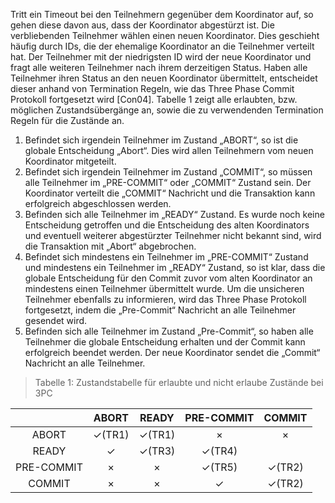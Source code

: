 Tritt ein Timeout bei den Teilnehmern gegenüber dem Koordinator auf, so gehen diese davon aus, dass der Koordinator abgestürzt ist. Die verbliebenden Teilnehmer wählen einen neuen Koordinator. Dies geschieht häufig durch IDs, die der ehemalige Koordinator an die Teilnehmer verteilt hat. Der Teilnehmer mit der niedrigsten ID wird der neue Koordinator und fragt alle weiteren Teilnehmer nach ihrem derzeitigen Status. Haben alle Teilnehmer ihren Status an den neuen Koordinator übermittelt, entscheidet dieser anhand von Termination Regeln, wie das Three Phase Commit Protokoll fortgesetzt wird [Con04]. Tabelle 1 zeigt alle erlaubten, bzw. möglichen Zustandsübergänge an, sowie die zu verwendenden Termination Regeln für die Zustände an.  
  
1. Befindet sich irgendein Teilnehmer im Zustand „ABORT“, so ist die globale Entscheidung „Abort“. Dies wird allen Teilnehmern vom neuen Koordinator mitgeteilt.
2. Befindet sich irgendein Teilnehmer im Zustand „COMMIT“, so müssen alle Teilnehmer im „PRE-COMMIT“ oder „COMMIT“ Zustand sein. Der Koordinator verteilt die „COMMIT“ Nachricht und die Transaktion kann erfolgreich abgeschlossen werden.
3. Befinden sich alle Teilnehmer im „READY“ Zustand. Es wurde noch keine Entscheidung getroffen und die Entscheidung des alten Koordinators und eventuell weiterer abgestürzter Teilnehmer nicht bekannt sind, wird die Transaktion mit „Abort“ abgebrochen.
4. Befindet sich mindestens ein Teilnehmer im „PRE-COMMIT“ Zustand und mindestens ein Teilnehmer im „READY“ Zustand, so ist klar, dass die globale Entscheidung für den Commit zuvor vom alten Koordinator an mindestens einen Teilnehmer übermittelt wurde. Um die unsicheren Teilnehmer ebenfalls zu informieren, wird das Three Phase Protokoll fortgesetzt, indem die „Pre-Commit“ Nachricht an alle Teilnehmer gesendet wird.
5. Befinden sich alle Teilnehmer im Zustand „Pre-Commit“, so haben alle Teilnehmer die globale Entscheidung erhalten und der Commit kann erfolgreich beendet werden. Der neue Koordinator sendet die „Commit“ Nachricht an alle Teilnehmer.  
  
  
> Tabelle 1: Zustandstabelle für erlaubte und nicht erlaube Zustände bei 3PC  

|            |  ABORT |  READY | PRE-COMMIT | COMMIT |
|:----------:|:------:|:------:|:----------:|:------:|
|    ABORT   | ✓(TR1) | ✓(TR1) |      ×     |    ×   |
|    READY   |    ✓   | ✓(TR3) |   ✓(TR4)   |        |
| PRE-COMMIT |    ×   |    ×   |   ✓(TR5)   | ✓(TR2) |
|   COMMIT   |    ×   |    ×   |      ✓     | ✓(TR2) |
